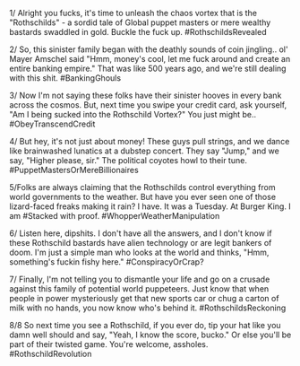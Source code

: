 1/ Alright you fucks, it's time to unleash the chaos vortex that is the "Rothschilds" - a sordid tale of Global puppet masters or mere wealthy bastards swaddled in gold. Buckle the fuck up. #RothschildsRevealed

2/ So, this sinister family began with the deathly sounds of coin jingling.. ol' Mayer Amschel said "Hmm, money's cool, let me fuck around and create an entire banking empire." That was like 500 years ago, and we're still dealing with this shit. #BankingGhouls

3/ Now I'm not saying these folks have their sinister hooves in every bank across the cosmos. But, next time you swipe your credit card, ask yourself, "Am I being sucked into the Rothschild Vortex?" You just might be.. #ObeyTranscendCredit

4/ But hey, it's not just about money! These guys pull strings, and we dance like brainwashed lunatics at a dubstep concert. They say "Jump," and we say, "Higher please, sir." The political coyotes howl to their tune. #PuppetMastersOrMereBillionaires

5/Folks are always claiming that the Rothschilds control everything from world governments to the weather. But have you ever seen one of those lizard-faced freaks making it rain? I have. It was a Tuesday. At Burger King. I am #Stacked with proof. #WhopperWeatherManipulation

6/ Listen here, dipshits. I don't have all the answers, and I don't know if these Rothschild bastards have alien technology or are legit bankers of doom. I'm just a simple man who looks at the world and thinks, "Hmm, something's fuckin fishy here." #ConspiracyOrCrap?

7/ Finally, I'm not telling you to dismantle your life and go on a crusade against this family of potential world puppeteers. Just know that when people in power mysteriously get that new sports car or chug a carton of milk with no hands, you now know who's behind it. #RothschildsReckoning

8/8 So next time you see a Rothschild, if you ever do, tip your hat like you damn well should and say, "Yeah, I know the score, bucko." Or else you'll be part of their twisted game. You're welcome, assholes. #RothschildRevolution